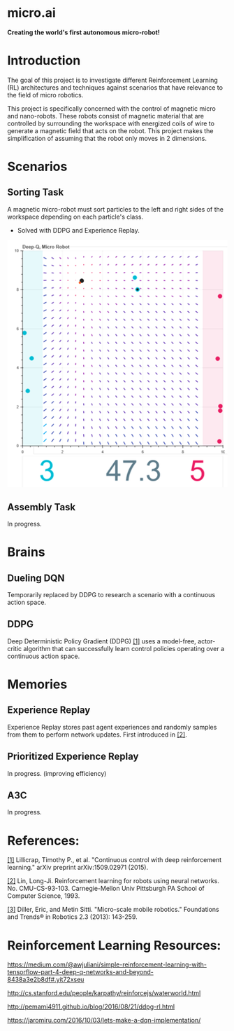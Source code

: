 # micro.ai
**Creating the world's first autonomous micro-robot!**

# Introduction
The goal of this project is to investigate different Reinforcement Learning (RL) architectures and techniques against scenarios that have relevance to the field of micro robotics.

This project is specifically concerned with the control of magnetic micro and nano-robots. These robots consist of magnetic material that are controlled by surrounding the workspace
with energized coils of wire to generate a magnetic field that acts on the
robot. This project makes the simplification of assuming that the robot only moves in 2 dimensions.

# Scenarios
## Sorting Task
A magnetic micro-robot must sort particles to the left and right sides of the workspace depending on each particle's class.

- Solved with DDPG and Experience Replay.

![Sorting Example](/media/images/sorting_example1.png?raw=true "Optional Title")

## Assembly Task
In progress.

# Brains
## Dueling DQN
Temporarily replaced by DDPG to research a scenario with a continuous action space.

## DDPG
Deep Deterministic Policy Gradient (DDPG) [[1]](https://arxiv.org/abs/1509.02971) uses a model-free, actor-critic algorithm that can successfully learn control policies operating over a continuous action space.

# Memories
## Experience Replay
Experience Replay stores past agent experiences and randomly samples from them to perform network updates. First introduced in [[2]](http://www.dtic.mil/docs/citations/ADA261434).

## Prioritized Experience Replay
In progress. (improving efficiency)

## A3C
In progress.

# References:

[[1]](https://arxiv.org/abs/1509.02971) Lillicrap, Timothy P., et al. "Continuous control with deep reinforcement learning." arXiv preprint arXiv:1509.02971 (2015).

[[2]](http://www.dtic.mil/docs/citations/ADA261434) Lin, Long-Ji. Reinforcement learning for robots using neural networks. No. CMU-CS-93-103. Carnegie-Mellon Univ Pittsburgh PA School of Computer Science, 1993.

[[3]](http://www.nowpublishers.com/article/Details/ROB-023) Diller, Eric, and Metin Sitti. "Micro-scale mobile robotics." Foundations and Trends® in Robotics 2.3 (2013): 143-259.

# Reinforcement Learning Resources:
https://medium.com/@awjuliani/simple-reinforcement-learning-with-tensorflow-part-4-deep-q-networks-and-beyond-8438a3e2b8df#.yit72xseu

http://cs.stanford.edu/people/karpathy/reinforcejs/waterworld.html

http://pemami4911.github.io/blog/2016/08/21/ddpg-rl.html

https://jaromiru.com/2016/10/03/lets-make-a-dqn-implementation/